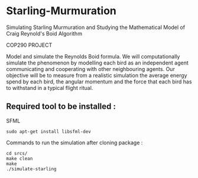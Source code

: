 # Starling-Murmuration
Simulating Starling Murmuration and Studying the Mathematical Model of Craig Reynold's Boid Algorithm

COP290 PROJECT

Model and simulate the Reynolds Boid formula. We will computationally simulate the phenomenon by modelling each bird as an independent agent communicating and cooperating with other neighbouring agents. Our objective will be to measure from a realistic simulation the average energy spend by each bird, the angular momentum and the force that each bird has to withstand in a typical flight ritual.

## Required tool to be installed :
SFML
```
sudo apt-get install libsfml-dev
```

Commands to run the simulation after cloning package :
```
cd srcs/
make clean
make
./simulate-starling
```
